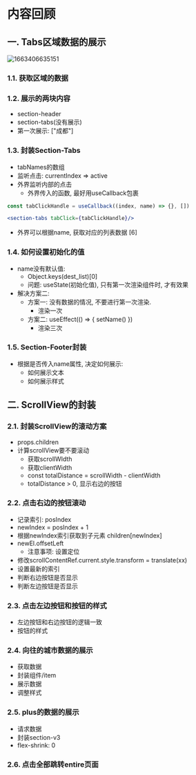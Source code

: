 # 内容回顾

## 一. Tabs区域数据的展示

![1663406635151](C:\Users\DELL\AppData\Roaming\Typora\typora-user-images\1663406635151.png)





### 1.1. 获取区域的数据





### 1.2. 展示的两块内容

* section-header
* section-tabs(没有展示)
* 第一次展示: ["成都"]





### 1.3. 封装Section-Tabs

* tabNames的数组
* 监听点击: currentIndex => active
* 外界监听内部的点击
  * 外界传入的函数, 最好用useCallback包裹

```jsx
const tabClickHandle = useCallback((index, name) => {}, [])

<section-tabs tabClick={tabClickHandle}/>
```

* 外界可以根据name, 获取对应的列表数据 [6]





### 1.4. 如何设置初始化的值

* name没有默认值:
  * Object.keys(dest_list)[0]
  * 问题: useState(初始化值), 只有第一次渲染组件时, 才有效果
* 解决方案二:
  * 方案一: 没有数据的情况, 不要进行第一次渲染. 
    * 渲染一次
  * 方案二: useEffect(() => { setName() })
    * 渲染三次





### 1.5. Section-Footer封装

* 根据是否传入name属性, 决定如何展示:
  * 如何展示文本
  * 如何展示样式





## 二. ScrollView的封装

### 2.1. 封装ScrollView的滚动方案

* props.children
* 计算scrollView要不要滚动
  * 获取scrollWIdth
  * 获取clientWidth
  * const totalDistance = scrollWidth - clientWidth
  * totalDistance > 0, 显示右边的按钮





### 2.2. 点击右边的按钮滚动

* 记录索引: posIndex
* newIndex = posIndex + 1
* 根据newIndex索引获取到子元素 children[newIndex]
* newEl.offsetLeft
  * 注意事项: 设置定位
* 修改scrollContentRef.current.style.transform = translate(xx)
* 设置最新的索引
* 判断右边按钮是否显示
* 判断左边按钮是否显示





### 2.3. 点击左边按钮和按钮的样式

* 左边按钮和右边按钮的逻辑一致
* 按钮的样式







### 2.4. 向往的城市数据的展示

* 获取数据
* 封装组件/item
* 展示数据
* 调整样式





### 2.5. plus的数据的展示

* 请求数据
* 封装section-v3
* flex-shrink: 0





### 2.6. 点击全部跳转entire页面











